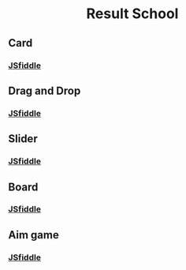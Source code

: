 <h1 align="center">Result School</h1>

## Card

### [JSfiddle](https://jsfiddle.net/RedHeat/9hk5dcxa/1/)

## Drag and Drop

### [JSfiddle](https://jsfiddle.net/RedHeat/w9u3k5ox/1/)

## Slider

### [JSfiddle](https://jsfiddle.net/RedHeat/eupat9Lq/4/)

## Board

### [JSfiddle](https://jsfiddle.net/RedHeat/x28npzqo/3/)

## Aim game

### [JSfiddle](https://jsfiddle.net/RedHeat/xohzLp9a/2/)
